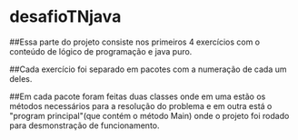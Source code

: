 # desafioTNjava

##Essa parte do projeto consiste nos primeiros 4 exercícios com o conteúdo de lógico de programação e java puro.

##Cada exercício foi separado em pacotes com a numeração de cada um deles. 

##Em cada pacote foram feitas duas classes onde em uma estão os métodos necessários para a resolução do problema e em outra está o "program principal"(que contém o método Main) onde o projeto foi rodado para desmonstração de funcionamento.
